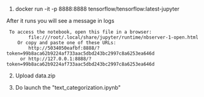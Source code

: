 1. docker run -it -p 8888:8888 tensorflow/tensorflow:latest-jupyter

After it runs you will see a message in logs

```
 To access the notebook, open this file in a browser:
        file:///root/.local/share/jupyter/runtime/nbserver-1-open.html
    Or copy and paste one of these URLs:
        http://5034050eafbf:8888/?token=99b8aca62b9224af733aac5dbd243bc2997c8a6253ea646d
     or http://127.0.0.1:8888/?token=99b8aca62b9224af733aac5dbd243bc2997c8a6253ea646d
```
     
2. Upload data.zip
   
3. Do launch the "text_categorization.ipynb"
